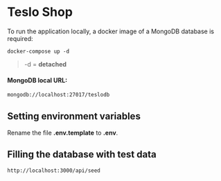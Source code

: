 # Teslo Shop

To run the application locally, a docker image of a MongoDB database is required:

```
docker-compose up -d
```

 >  -d = __detached__

#### MongoDB local URL:

```
mongodb://localhost:27017/teslodb
```

## Setting environment variables
Rename the file __.env.template__ to __.env__.

## Filling the database with test data

```
http://localhost:3000/api/seed
```